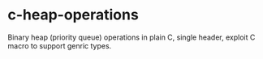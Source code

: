 # c-heap-operations
Binary heap (priority queue) operations in plain C, single header, exploit C macro to support genric types.
